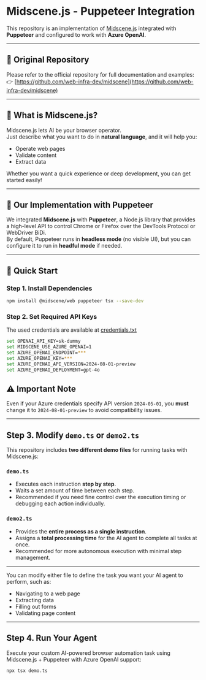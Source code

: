# Midscene.js - Puppeteer Integration

This repository is an implementation of [Midscene.js](https://github.com/web-infra-dev/midscene) integrated with **Puppeteer** and configured to work with **Azure OpenAI**.

---

## 📄 Original Repository

Please refer to the official repository for full documentation and examples:  
👉 [https://github.com/web-infra-dev/midscene](https://github.com/web-infra-dev/midscene)

---

## 🤖 What is Midscene.js?

Midscene.js lets AI be your browser operator.  
Just describe what you want to do in **natural language**, and it will help you:
- Operate web pages  
- Validate content  
- Extract data  

Whether you want a quick experience or deep development, you can get started easily!

---

## 🧰 Our Implementation with Puppeteer

We integrated **Midscene.js** with **Puppeteer**, a Node.js library that provides a high-level API to control Chrome or Firefox over the DevTools Protocol or WebDriver BiDi.  
By default, Puppeteer runs in **headless mode** (no visible UI), but you can configure it to run in **headful mode** if needed.

---

## 🚀 Quick Start

### Step 1. Install Dependencies
```bash
npm install @midscene/web puppeteer tsx --save-dev
```

### Step 2. Set Required API Keys
The used credentials are available at [credentials.txt](../credentials.txt)
```bash
set OPENAI_API_KEY=sk-dummy
set MIDSCENE_USE_AZURE_OPENAI=1
set AZURE_OPENAI_ENDPOINT=***
set AZURE_OPENAI_KEY=***
set AZURE_OPENAI_API_VERSION=2024-08-01-preview
set AZURE_OPENAI_DEPLOYMENT=gpt-4o
```

## ⚠️ Important Note
Even if your Azure credentials specify API version `2024-05-01`, you **must** change it to `2024-08-01-preview` to avoid compatibility issues.

---

## Step 3. Modify `demo.ts` or `demo2.ts`

This repository includes **two different demo files** for running tasks with Midscene.js:

### `demo.ts`
- Executes each instruction **step by step**.
- Waits a set amount of time between each step.
- Recommended if you need fine control over the execution timing or debugging each action individually.

### `demo2.ts`
- Provides the **entire process as a single instruction**.
- Assigns a **total processing time** for the AI agent to complete all tasks at once.
- Recommended for more autonomous execution with minimal step management.

---

You can modify either file to define the task you want your AI agent to perform, such as:
- Navigating to a web page  
- Extracting data  
- Filling out forms  
- Validating page content

---

## Step 4. Run Your Agent

Execute your custom AI-powered browser automation task using Midscene.js + Puppeteer with Azure OpenAI support:

```bash
npx tsx demo.ts


